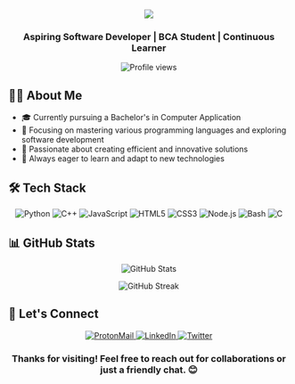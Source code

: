 <h1 align="center">
    <img src="https://readme-typing-svg.herokuapp.com/?font=Montserrat&size=40&center=true&vCenter=true&width=500&height=70&duration=4000&lines=Hi+There!;I'm+Harshal+Sawant;Welcome+to+my+GitHub!" />
</h1>

<h3 align="center">Aspiring Software Developer | BCA Student | Continuous Learner</h3>

<p align="center">
    <img src="https://komarev.com/ghpvc/?username=c0d3h01&color=blueviolet" alt="Profile views" />
</p>

## 👨‍💻 About Me

- 🎓 Currently pursuing a Bachelor's in Computer Application
- 🌱 Focusing on mastering various programming languages and exploring software development
- 🚀 Passionate about creating efficient and innovative solutions
- 🔭 Always eager to learn and adapt to new technologies

## 🛠️ Tech Stack

<p align="center">
    <img src="https://img.shields.io/badge/Python-3776AB?style=for-the-badge&logo=python&logoColor=white" alt="Python" />
    <img src="https://img.shields.io/badge/C++-00599C?style=for-the-badge&logo=c%2B%2B&logoColor=white" alt="C++" />
    <img src="https://img.shields.io/badge/JavaScript-F7DF1E?style=for-the-badge&logo=javascript&logoColor=black" alt="JavaScript" />
    <img src="https://img.shields.io/badge/HTML5-E34F26?style=for-the-badge&logo=html5&logoColor=white" alt="HTML5" />
    <img src="https://img.shields.io/badge/CSS3-1572B6?style=for-the-badge&logo=css3&logoColor=white" alt="CSS3" />
    <img src="https://img.shields.io/badge/Node.js-339933?style=for-the-badge&logo=nodedotjs&logoColor=white" alt="Node.js" />
    <img src="https://img.shields.io/badge/Bash-4EAA25?style=for-the-badge&logo=gnu-bash&logoColor=white" alt="Bash" />
    <img src="https://img.shields.io/badge/C-00599C?style=for-the-badge&logo=c&logoColor=white" alt="C" />
</p>

## 📊 GitHub Stats

<p align="center">
    <img src="https://github-readme-stats.vercel.app/api?username=c0d3h01&show_icons=true&theme=radical" alt="GitHub Stats" />
</p>

<p align="center">
    <img src="https://github-readme-streak-stats.herokuapp.com/?user=c0d3h01&theme=radical" alt="GitHub Streak" />
</p>

## 🤝 Let's Connect

<p align="center">
    <a href="mailto:c0d3h01@proton.me">
        <img src="https://img.shields.io/badge/ProtonMail-8B89CC?style=for-the-badge&logo=protonmail&logoColor=white" alt="ProtonMail" />
    </a>
    <a href="https://linkedin.com/in/harshalsawantc0d3h01">
        <img src="https://img.shields.io/badge/LinkedIn-0077B5?style=for-the-badge&logo=linkedin&logoColor=white" alt="LinkedIn" />
    </a>
    <a href="https://twitter.com/harshalsawantc0d3h01">
        <img src="https://img.shields.io/badge/Twitter-1DA1F2?style=for-the-badge&logo=twitter&logoColor=white" alt="Twitter" />
    </a>
</p>

<h3 align="center">Thanks for visiting! Feel free to reach out for collaborations or just a friendly chat. 😊</h3>
